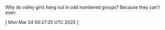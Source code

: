  
Why do valley girls hang out in odd numbered groups? Because they can't even.
 
[ 
Mon Mar 24 00:27:25 UTC 2025
 ]
